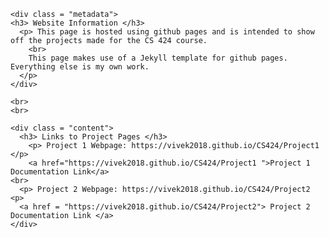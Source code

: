 <html>
  <head> 
    <title> CS424 </title> 
  </head> 
  
  <body> 
  
    <div class = "metadata"> 
    <h3> Website Information </h3> 
      <p> This page is hosted using github pages and is intended to show off the projects made for the CS 424 course. 
        <br>
        This page makes use of a Jekyll template for github pages. Everything else is my own work. 
      </p> 
    </div>
    
    <br>
    <br>
    
    <div class = "content">
      <h3> Links to Project Pages </h3> 
        <p> Project 1 Webpage: https://vivek2018.github.io/CS424/Project1 </p>
        <a href="https://vivek2018.github.io/CS424/Project1 ">Project 1 Documentation Link</a>
    <br>
      <p> Project 2 Webpage: https://vivek2018.github.io/CS424/Project2 <p> 
      <a href = "https://vivek2018.github.io/CS424/Project2"> Project 2 Documentation Link </a>
    </div> 
  
  </body> 
</html>







